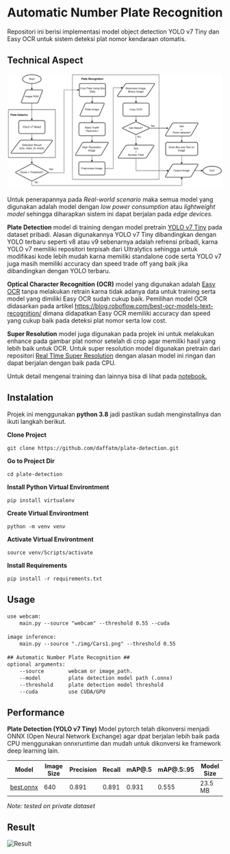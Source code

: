 # Automatic Number Plate Recognition

Repositori ini berisi implementasi model object detection YOLO v7 Tiny dan Easy OCR untuk sistem deteksi plat nomor kendaraan otomatis.

## Technical Aspect
![Flowchart](https://github.com/daffatm/plate-detection/blob/main/asset/Scheme.jpg)

Untuk penerapannya pada *Real-world scenario* maka semua model yang digunakan adalah model dengan *low power consumption* atau *lightweight model* sehingga diharapkan sistem ini dapat berjalan pada *edge devices*.

**Plate Detection** model di training dengan model pretrain [YOLO v7 Tiny](https://github.com/WongKinYiu/yolov7)  pada dataset pribadi. Alasan digunakannya YOLO v7 Tiny dibandingkan dengan YOLO terbaru seperti v8 atau v9 sebenarnya adalah refrensi pribadi, karna YOLO v7 memiliki repositori terpisah dari Ultralytics sehingga untuk modifikasi kode lebih mudah karna memiliki standalone code serta YOLO v7 juga masih memiliki accuracy dan speed trade off yang baik jika dibandingkan dengan YOLO terbaru.

**Optical Character Recognition (OCR)** model yang digunakan adalah [Easy OCR](https://github.com/JaidedAI/EasyOCR) tanpa melakukan retrain karna tidak adanya data untuk training serta model yang dimiliki Easy OCR sudah cukup baik. Pemilihan model OCR didasarkan pada artikel https://blog.roboflow.com/best-ocr-models-text-recognition/ dimana didapatkan Easy OCR memiliki accuracy dan speed yang cukup baik pada deteksi plat nomor serta low cost.

**Super Resolution** model juga digunakan pada projek ini untuk melakukan enhance pada gambar plat nomor setelah di crop agar memiliki hasil yang lebih baik untuk OCR. Untuk super resolution model digunakan pretrain dari repositori [Real TIme Super Resolution](https://github.com/braindotai/Real-Time-Super-Resolution) dengan alasan model ini ringan dan dapat berjalan dengan baik pada CPU.

Untuk detail mengenai training dan lainnya bisa di lihat pada [notebook.](https://github.com/daffatm/plate-detection/tree/main/notebook)

## Instalation

Projek ini menggunakan **python 3.8** jadi pastikan sudah menginstallnya dan ikuti langkah berikut.

**Clone Project**
```
git clone https://github.com/daffatm/plate-detection.git
```
**Go to Project Dir**
```
cd plate-detection
```
**Install Python Virtual Environtment**
```
pip install virtualenv
```
**Create Virtual Environtment**
```
python -m venv venv
```
**Activate Virtual Environtment**
```
source venv/Scripts/activate
```
**Install Requirements**
```
pip install -r requirements.txt
```

## Usage

```
use webcam: 
	main.py --source "webcam" --threshold 0.55 --cuda

image inference: 
	main.py --source "./img/Cars1.png" --threshold 0.55

## Automatic Number Plate Recognition ##
optional arguments:
	--source		webcam or image_path.
	--model			plate detection model path (.onnx)
	--threshold		plate detection model threshold
	--cuda			use CUDA/GPU
```

## Performance
**Plate Detection (YOLO v7 Tiny)**
Model pytorch telah dikonversi menjadi ONNX (Open Neural Network Exchange) agar dpat berjalan lebih baik pada CPU menggunakan onnxruntime dan mudah untuk dikonversi ke framework deep learning lain.

|  Model| Image Size | Precision | Recall | mAP@.5 | mAP@.5:.95 | Model Size |
|--|--|--|--|--|--|--|
|[best.onnx](https://github.com/daffatm/plate-detection/blob/main/model/best.onnx) | 640 | 0.891 | 0.891 | 0.931 | 0.555 | 23.5 MB |

*Note: tested on private dataset*

## Result
![Result](https://github.com/daffatm/plate-detection/blob/main/asset/Result.png)
